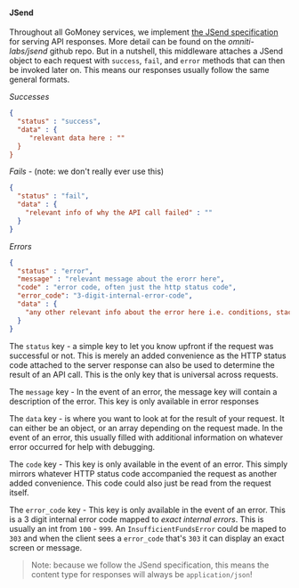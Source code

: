 #### JSend

Throughout all GoMoney services, we implement [the JSend specification](https://github.com/omniti-labs/jsend) for serving API responses. More detail can be found on the _omniti-labs/jsend_ github repo. But in a nutshell, this middleware attaches a JSend object to each request with `success`, `fail`, and `error` methods that can then be invoked later on. This means our responses usually follow the same general formats.

_Successes_

```json
{
  "status" : "success",
  "data" : {
     "relevant data here : ""
  }
}
```

_Fails_ - (note: we don't really ever use this)

```json
{
  "status" : "fail",
  "data" : {
    "relevant info of why the API call failed" : ""
  }
}
```

_Errors_ 

```json
{
  "status" : "error",
  "message" : "relevant message about the erorr here",
  "code" : "error code, often just the http status code",
  "error_code": "3-digit-internal-error-code",
  "data" : {
    "any other relevant info about the error here i.e. conditions, stack traces etc" : ""
  }
}
```

The `status` key - a simple key to let you know upfront if the request was successful or not. This is merely an added convenience as the HTTP status code attached to the server response can also be used to determine the result of an API call. This is the only key that is universal across requests.

The `message` key - In the event of an error, the message key will contain a description of the error. This key is only available in error responses

The `data` key - is where you want to look at for the result of your request. It can either be an object, or an array depending on the request made. In the event of an error, this usually filled with additional information on whatever error occurred for help with debugging.

The `code` key - This key is only available in the event of an error. This simply mirrors whatever HTTP status code accompanied the request as another added convenience. This code could also just be read from the request itself.

The `error_code` key - This key is only available in the event of an error. This is a 3 digit internal error code mapped to *exact internal errors*. This is usually an int from `100` - `999`. An `InsufficientFundsError` could be maped to `303` and when the client sees a `error_code` that's `303` it can display an exact screen or message.

> Note: because we follow the JSend specification, this means the content type for responses will always be `application/json`!


